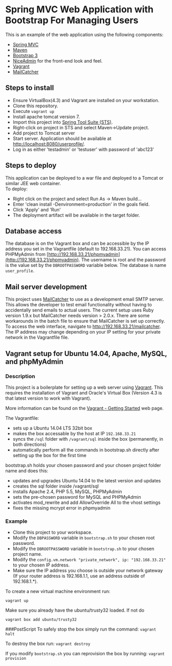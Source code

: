 # Spring MVC Web Application with Bootstrap For Managing Users
This is an example of the web application using the following components:
* [Spring MVC](http://docs.spring.io/spring/docs/current/spring-framework-reference/html/mvc.html)
* [Maven](http://maven.apache.org/)
* [Bootstrap 3](http://getbootstrap.com/)
* [NiceAdmin](http://bootstraptaste.com/nice-admin-bootstrap-admin-html-template/) for the front-end look and feel.
* [Vagrant](http://www.vagrantup.com)
* [MailCatcher](https://mailcatcher.me)

## Steps to install
* Ensure VirtualBox(4.3) and Vagrant are installed on your workstation.
* Clone this repository.
* Execute ```vagrant up```
* Install apache tomcat version 7.
* Import this project into [Spring Tool Suite (STS)](https://spring.io/tools).
* Right-click on project in STS and select Maven->Update project.
* Add project to Tomcat server
* Start server.  Application should be available at [http://localhost:8080/userprofile/](http://localhost:8080/userprofile/).
* Log in as either 'testadmin' or 'testuser' with password of 'abc123'

## Steps to deploy
This application can be deployed to a war file and deployed to a Tomcat or similar JEE web container.  
To deploy:
* Right click on the project and select Run As -> Maven build...
* Enter 'clean install -Denvironment=production' in the goals field.  
* Click 'Apply' and 'Run'
* The deployment artifact will be available in the target folder.

## Database access
The database is on the Vagrant box and can be accessible by the IP address you set in the Vagrantfile (default to 192.168.33.21).
You can access PHPMyAdmin from [http://192.168.33.21/phpmyadmin](http://192.168.33.21/phpmyadmin).  The username is root and the password is the value set by the ```DBROOTPASSWORD``` variable below.  The database is name ```user_profile```.

## Mail server development
This project uses [MailCatcher](https://mailcatcher.me) to use as a development email SMTP server.  This allows the developer to test email functionality without having to accidentally send emails to actual users.  The current setup uses Ruby version 1.9.x but MailCatcher needs
version > 2.0.x.  There are some workarounds in the batch file to ensure that MailCatcher is set up correctly.  To access the web interface,
navigate to http://192.168.33.21/mailcatcher. The IP address may change depending on your IP setting for your private network in the Vagrantfile
file.

## Vagrant setup for Ubuntu 14.04, Apache, MySQL, and phpMyAdmin

### Description
This project is a boilerplate for setting up a web server using [Vagrant](http://www.vagrantup.com).  This requires the installation of Vagrant
and Oracle's Virtual Box (Version 4.3 is that latest version to work with Vagrant).

More information can be found on the [Vagrant - Getting Started](https://www.vagrantup.com/docs/getting-started/) web page.

The Vagrantfile:
* sets up a Ubuntu 14.04 LTS 32bit box
* makes the box accessable by the host at IP ```192.168.33.21```
* syncs the ```/sql``` folder with ```/vagrant/sql``` inside the box (permanently, in both directions)
* automatically perform all the commands in bootstrap.sh directly after setting up the box for the first time

bootstrap.sh holds your chosen password and your chosen project folder name and does this:

* updates and upgrades Ubuntu 14.04 to the latest version and updates
* creates the sql folder inside /vagrant/sql
* installs Apache 2.4, PHP 5.5, MySQL, PHPMyAdmin
* sets the pre-chosen password for MySQL and PHPMyAdmin
* activates mod_rewrite and add AllowOverride All to the vhost settings
* fixes the missing mcrypt error in phpmyadmin

### Example
* Clone this project to your workspace. 
* Modify the ```DBPASSWORD``` variable in ```bootstrap.sh``` to your chosen root password. 
* Modify the ```DBROOTPASSWORD``` variable in ```bootstrap.sh``` to your chosen project name. 
* Modify the ```config.vm.network "private_network", ip: "192.168.33.21"``` to your chosen IP address.
* Make sure the IP address you choose is outside your network gateway (If your router address is 192.168.1.1, use an address outside of 192.168.1.*).

To create a new virtual machine environment run:
```
vagrant up
```

Make sure you already have the ubuntu/trusty32 loaded.  If not do
```
vagrant box add ubuntu/trusty32
```

###PostScript
To safely stop the box simply run the command:
```vagrant halt```

To destroy the box run:
```vagrant destroy```

If you modify ```bootstrap.sh``` you can reprovision the box by running:
```vagrant provision```
